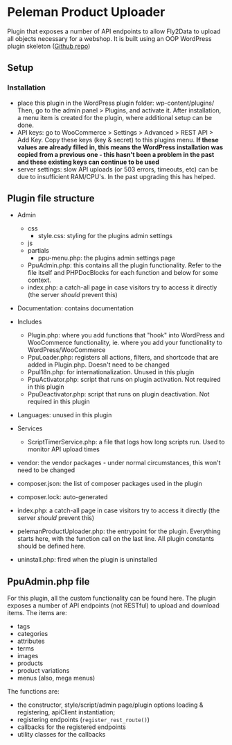 # Peleman Product Uploader

Plugin that exposes a number of API endpoints to allow Fly2Data to upload all objects necessary for a webshop.
It is built using an OOP WordPress plugin skeleton ([Github repo](https://github.com/Peleman-NV/wordpress_oop_plugin_skeleton))

## Setup

### Installation

-   place this plugin in the WordPress plugin folder: wp-content/plugins/ Then, go to the admin panel > Plugins, and activate it. After installation, a menu item is created for the plugin, where additional setup can be done.
-   API keys: go to WooCommerce > Settings > Advanced > REST API > Add Key. Copy these keys (key & secret) to this plugins menu. **If these values are already filled in, this means the WordPress installation was copied from a previous one - this hasn't been a problem in the past and these existing keys can continue to be used**
-   server settings: slow API uploads (or 503 errors, timeouts, etc) can be due to insufficient RAM/CPU's. In the past upgrading this has helped.

## Plugin file structure

-   Admin

    -   css
        -   style.css: styling for the plugins admin settings
    -   js
    -   partials
        -   ppu-menu.php: the plugins admin settings page
    -   PpuAdmin.php: this contains all the plugin functionality. Refer to the file itself and PHPDocBlocks for each function and below for some context.
    -   index.php: a catch-all page in case visitors try to access it directly (the server _should_ prevent this)

-   Documentation: contains documentation
-   Includes
    -   Plugin.php: where you add functions that "hook" into WordPress and WooCommerce functionality, ie. where you add your functionality to WordPress/WooCommerce
    -   PpuLoader.php: registers all actions, filters, and shortcode that are added in Plugin.php. Doesn't need to be changed
    -   PpuI18n.php: for internationalization. Unused in this plugin
    -   PpuActivator.php: script that runs on plugin activation. Not required in this plugin
    -   PpuDeactivator.php: script that runs on plugin deactivation. Not required in this plugin
-   Languages: unused in this plugin
-   Services
    -   ScriptTimerService.php: a file that logs how long scripts run. Used to monitor API upload times
-   vendor: the vendor packages - under normal circumstances, this won't need to be changed
-   composer.json: the list of composer packages used in the plugin
-   composer.lock: auto-generated
-   index.php: a catch-all page in case visitors try to access it directly (the server _should_ prevent this)
-   pelemanProductUploader.php: the entrypoint for the plugin. Everything starts here, with the function call on the last line. All plugin constants should be defined here.
-   uninstall.php: fired when the plugin is uninstalled

## PpuAdmin.php file

For this plugin, all the custom functionality can be found here. The plugin exposes a number of API endpoints (not RESTful) to upload and download items. The items are:

-   tags
-   categories
-   attributes
-   terms
-   images
-   products
-   product variations
-   menus (also, mega menus)

The functions are:

-   the constructor, style/script/admin page/plugin options loading & registering, apiClient instantiation;
-   registering endpoints (`register_rest_route()`)
-   callbacks for the registered endpoints
-   utility classes for the callbacks
